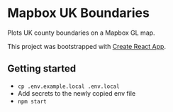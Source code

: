 # Mapbox UK Boundaries

Plots UK county boundaries on a Mapbox GL map.

This project was bootstrapped with [Create React App](https://github.com/facebook/create-react-app).

## Getting started

- `cp .env.example.local .env.local`
- Add secrets to the newly copied env file
- `npm start`
